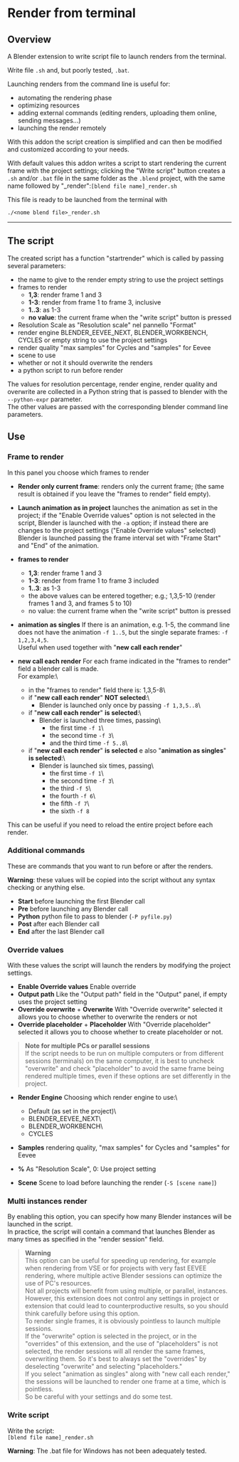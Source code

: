 
# Render from terminal
## Overview
A Blender extension to write script file to launch renders from the terminal.

Write file `.sh` and, but poorly tested, `.bat`.

Launching renders from the command line is useful for:

- automating the rendering phase
- optimizing resources
- adding external commands (editing renders, uploading them online, sending messages...)
- launching the render remotely

With this addon the script creation is simplified and can then be modified and customized according to your needs.

With default values ​​this addon writes a script to start rendering the current frame with the project settings; clicking the "Write script" button creates a `.sh` and/or `.bat` file in the same folder as the `.blend` project, with the same name followed by "_render":`[blend file name]_render.sh`

This file is ready to be launched from the terminal with
```shell
./<nome blend file>_render.sh
```

*****************
## The script
The created script has a function "startrender" which is called by passing several parameters:

- the name to give to the render
empty string to use the project settings
- frames to render
	- **1,3**: render frame 1 and 3
	- **1-3**: render from frame 1 to frame 3, inclusive
	- **1..3**: as 1-3
	- **no value**: the current frame when the "write script" button is pressed
- Resolution Scale
as "Resolution scale" nel pannello "Format"
- render engine
BLENDER_EEVEE_NEXT, BLENDER_WORKBENCH, CYCLES or empty string to use the project settings
- render quality
"max samples" for Cycles and "samples" for Eevee
- scene to use
- whether or not it should overwrite the renders
- a python script to run before render

The values ​​for resolution percentage, render engine, render quality and overwrite are collected in a Python string that is passed to blender with the `--python-expr` parameter.\
The other values ​​are passed with the corresponding blender command line parameters.

## Use
### Frame to render
In this panel you choose which frames to render

- **Render only current frame**:
renders only the current frame; (the same result is obtained if you leave the "frames to render" field empty).

- **Launch animation as in project**
launches the animation as set in the project; if the "Enable Override values" option is not selected in the script, Blender is launched with the `-a` option; if instead there are changes to the project settings ("Enable Override values" selected) Blender is launched passing the frame interval set with "Frame Start" and "End" of the animation.

- **frames to render**
	- **1,3**: render frame 1 and 3
	- **1-3**: render from frame 1 to frame 3 included
	- **1..3**: as 1-3
	- the above values ​​can be entered together; e.g.; 1,3,5-10 (render frames 1 and 3, and frames 5 to 10)
	- no value: the current frame when the "write script" button is pressed
	
	
- **animation as singles**
If there is an animation, e.g. 1-5, the command line does not have the animation `-f 1..5`, but the single separate frames: `-f 1,2,3,4,5`.\
Useful when used together with "**new call each render**"
- **new call each render**
For each frame indicated in the "frames to render" field a blender call is made.\
For example:\
	- in the "frames to render" field there is: 1,3,5-8\
	- if "**new call each render**" **NOT selected**:\
		* Blender is launched only once by passing `-f 1,3,5..8`\
	- if "**new call each render**" **is selected**:\
		* Blender is launched three times, passing\
			+ the first time `-f 1`\
			+ the second time `-f 3`\
			+ and the third time `-f 5..8`\
	- if "**new call each render**" **is selected** e also "**animation as singles**" **is selected**:\
		* Blender is launched six times, passing\
			+ the first time `-f 1`\
			+ the second time `-f 3`\
			+ the third `-f 5`\
			+ the fourth `-f 6`\
			+ the fifth `-f 7`\
			+ the sixth `-f 8`

This can be useful if you need to reload the entire project before each render.
	



### Additional commands
These are commands that you want to run before or after the renders.

**Warning**: these values ​​will be copied into the script without any syntax checking or anything else.

- **Start**
before launching the first Blender call
- **Pre**
before launching any Blender call
- **Python**
python file to pass to blender (`-P pyfile.py`)
- **Post**
after each Blender call
- **End**
after the last Blender call

### Override values
With these values ​​the script will launch the renders by modifying the project settings.

- **Enable Override values**
Enable override
- **Output path**
Like the "Output path" field in the "Output" panel, if empty uses the project setting
- **Override overwrite** + **Overwrite**
With "Override overwrite" selected it allows you to choose whether to overwrite the renders or not
- **Override placeholder** + **Placeholder**
With "Override placeholder" selected it allows you to choose whether to create placeholder or not.

> **Note for multiple PCs or parallel sessions**	\
> If the script needs to be run on multiple computers or from different sessions (terminals) on the same computer, it is best to uncheck "overwrite" and check "placeholder" to avoid the same frame being rendered multiple times, even if these options are set differently in the project.

- **Render Engine**
Choosing which render engine to use:\
	- Default (as set in the project)\
	- BLENDER_EEVEE_NEXT\
	- BLENDER_WORKBENCH\
	- CYCLES

- **Samples**
rendering quality, "max samples" for Cycles and "samples" for Eevee
- **%**
As "Resolution Scale", 0: Use project setting
- **Scene**
Scene to load before launching the render (`-S [scene name]`)

### Multi instances render
By enabling this option, you can specify how many Blender instances will be launched in the script.\
In practice, the script will contain a command that launches Blender as many times as specified in the "render session" field.

> **Warning**\
> This option can be useful for speeding up rendering, for example when rendering from VSE or for projects with very fast EEVEE rendering, where multiple active Blender sessions can optimize the use of PC's resources.\
> Not all projects will benefit from using multiple, or parallel, instances.\
> However, this extension does not control any settings in project or extension that could lead to counterproductive results, so you should think carefully before using this option.\
> To render single frames, it is obviously pointless to launch multiple sessions.\
> If the "overwrite" option is selected in the project, or in the "overrides" of this extension, and the use of "placeholders" is not selected, the render sessions will all render the same frames, overwriting them. So it's best to always set the "overrides" by deselecting "overwrite" and selecting "placeholders."\
> If you select "animation as singles" along with "new call each render," the sessions will be launched to render one frame at a time, which is pointless.\
> So be careful with your settings and do some test.

### Write script
Write the script:\
	`[blend file name]_render.sh`

**Warning**: The .bat file for Windows has not been adequately tested.

